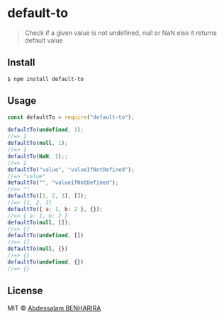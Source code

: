 # default-to

> Check if a given value is not undefined, null or NaN else it returns default value

## Install

```
$ npm install default-to
```

## Usage

```js
const defaultTo = require("default-to");

defaultTo(undefined, 1);
//=> 1
defaultTo(null, 1);
//=> 1
defaultTo(NaN, 1);;
//=> 1
defaultTo("value", "valueIfNotDefined");
//=> "value"
defaultTo("", "valueIfNotDefined");
//=> ""
defaultTo([1, 2, 3], []);
//=> [1, 2, 3]
defaultTo({ a: 1, b: 2 }, {});
//=> { a: 1, b: 2 }
defaultTo(null, []);
//=> []
defaultTo(undefined, [])
//=> []
defaultTo(null, {})
//=> {}
defaultTo(undefined, {})
//=> {}
```

## License

MIT © [Abdessalam BENHARIRA](https://abdessalam.dev)

